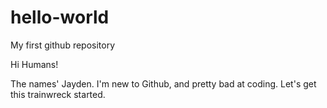 # hello-world
My first github repository

Hi Humans!

The names' Jayden. I'm new to Github, and pretty bad at coding. Let's get this trainwreck started. 
